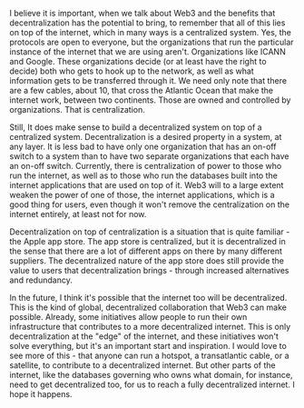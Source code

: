 I believe it is important, when we talk about Web3 and the benefits that decentralization has the potential to bring, to remember that all of this lies on top of the internet, which in many ways is a centralized system. Yes, the protocols are open to everyone, but the organizations that run the particular instance of the internet that we are using aren't. Organizations like ICANN and Google. These organizations decide (or at least have the right to decide) both who gets to hook up to the network, as well as what information gets to be transferred through it. We need only note that there are a few cables, about 10, that cross the Atlantic Ocean that make the internet work, between two continents. Those are owned and controlled by organizations. That is centralization.

Still, It does make sense to build a decentralized system on top of a centralized system. Decentralization is a desired property in a system, at any layer. It is less bad to have only one organization that has an on-off switch to a system than to have two separate organizations that each have an on-off switch. Currently, there is centralization of power to those who run the internet, as well as to those who run the databases built into the internet applications that are used on top of it. Web3 will to a large extent weaken the power of one of those, the internet applications, which is a good thing for users, even though it won't remove the centralization on the internet entirely, at least not for now.

Decentralization on top of centralization is a situation that is quite familiar - the Apple app store. The app store is centralized, but it is decentralized in the sense that there are a lot of different apps on there by many different suppliers. The decentralized nature of the app store does still provide the value to users that decentralization brings - through increased alternatives and redundancy.

In the future, I think it's possible that the internet too will be decentralized. This is the kind of global, decentralized collaboration that Web3 can make possible. Already, some initiatives allow people to run their own infrastructure that contributes to a more decentralized internet. This is only decentralization at the "edge" of the internet, and these initiatives won't solve everything, but it's an important start and inspiration. I would love to see more of this - that anyone can run a hotspot, a transatlantic cable, or a satellite, to contribute to a decentralized internet. But other parts of the internet, like the databases governing who owns what domain, for instance, need to get decentralized too, for us to reach a fully decentralized internet. I hope it happens.